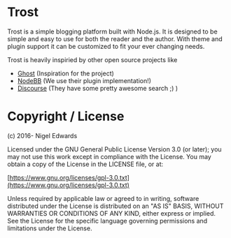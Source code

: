 Trost
=====

Trost is a simple blogging platform built with Node.js. It is designed to be simple and easy to use
for both the reader and the author. With theme and plugin support it can be customized to fit your
ever changing needs.

Trost is heavily inspiried by other open source projects like 
- [Ghost](https://github.com/TryGhost/Ghost) (Inspiration for the project)
- [NodeBB](https://github.com/NodeBB/NodeBB) (We use their plugin implementation!)
- [Discourse](https://github.com/discourse/discourse) (They have some pretty awesome search ;) )


# Copyright / License
(c) 2016- Nigel Edwards

Licensed under the GNU General Public License Version 3.0 (or later); you may not use this work except in compliance with the License. 
You may obtain a copy of the License in the LICENSE file, or at:

[https://www.gnu.org/licenses/gpl-3.0.txt](https://www.gnu.org/licenses/gpl-3.0.txt)

Unless required by applicable law or agreed to in writing, software distributed under the License is distributed on an "AS IS" BASIS, 
WITHOUT WARRANTIES OR CONDITIONS OF ANY KIND, either express or implied. See the License for the specific language governing permissions 
and limitations under the License.